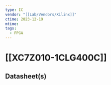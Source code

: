 ```yaml
---
type: IC
vendor: "[[Lab/Vendors/Xilinx]]"
ctime: 2023-12-19
mtime: 
tags:
  - FPGA
---
```


# [[XC7Z010-1CLG400C]] 

## Datasheet(s)





